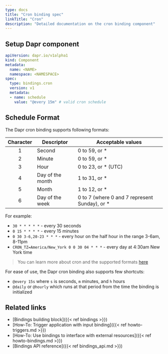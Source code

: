 ```yaml
---
type: docs
title: "Cron binding spec"
linkTitle: "Cron"
description: "Detailed documentation on the cron binding component"
---
```


## Setup Dapr component

```yaml
apiVersion: dapr.io/v1alpha1
kind: Component
metadata:
  name: <NAME>
  namespace: <NAMESPACE>
spec:
  type: bindings.cron
  version: v1
  metadata:
  - name: schedule
    value: "@every 15m" # valid cron schedule  
```

## Schedule Format 

The Dapr cron binding supports following formats: 

| Character |	Descriptor        | Acceptable values                             |
|:---------:|-------------------|-----------------------------------------------|
| 1	        | Second	          | 0 to 59, or *                                 |
| 2	        | Minute	          | 0 to 59, or *                                 |
| 3	        | Hour	            | 0 to 23, or * (UTC)                           |
| 4	        | Day of the month	| 1 to 31, or *                                 |
| 5	        | Month	            | 1 to 12, or *                                 |
| 6	        | Day of the week	  | 0 to 7 (where 0 and 7 represent Sunday), or * |

For example: 

* `30 * * * * *` - every 30 seconds
* `0 15 * * * *` - every 15 minutes
* `0 30 3-6,20-23 * * *` - every hour on the half hour in the range 3-6am, 8-11pm
* `CRON_TZ=America/New_York 0 0 30 04 * * *` - every day at 4:30am New York time

> You can learn more about cron and the supported formats [here](https://en.wikipedia.org/wiki/Cron)

For ease of use, the Dapr cron binding also supports few shortcuts:

* `@every 15s` where `s` is seconds, `m` minutes, and `h` hours
* `@daily` or `@hourly` which runs at that period from the time the binding is initialized  

## Related links
- [Bindings building block]({{< ref bindings >}})
- [How-To: Trigger application with input binding]({{< ref howto-triggers.md >}})
- [How-To: Use bindings to interface with external resources]({{< ref howto-bindings.md >}})
- [Bindings API reference]({{< ref bindings_api.md >}})